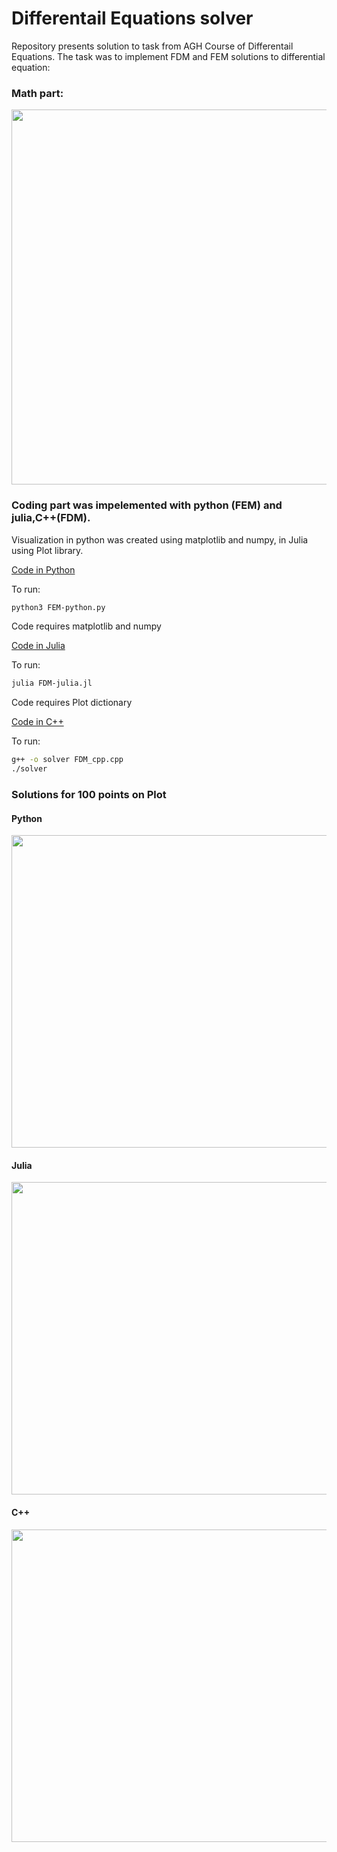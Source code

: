 # Differentail Equations solver
Repository presents solution to task from AGH Course of Differentail Equations. The task was to implement FDM and FEM solutions to differential equation:
### Math part:

<p align="center">
  <img src="https://github.com/mcjwsn/Differential-Equations-FDM-and-FEM-solutions-with-Python-Julia-Cpp/blob/main/Math.png?raw=true" width="600">
</p>

### Coding part was impelemented with python (FEM) and julia,C++(FDM).
Visualization in python was created using matplotlib and numpy, in Julia using Plot library.

[Code in Python](https://przykladowa-strona.p][https://github.com/mcjwsn/Differential-Equations-FDM-and-FEM-solutions-with-Python-Julia-Cpp/blob/main/FEM-python.py)

To run:
```bash
python3 FEM-python.py
```
Code requires matplotlib and numpy

[Code in Julia](https://github.com/mcjwsn/Differential-Equations-FDM-and-FEM-solutions-with-Python-Julia-Cpp/blob/main/FDM_julia.jl)

To run:
```bash
julia FDM-julia.jl
```
Code requires Plot dictionary

[Code in C++](https://github.com/mcjwsn/Differential-Equations-FDM-and-FEM-solutions-with-Python-Julia-Cpp/blob/main/FDM_cpp.cpp)

To run:
```bash
g++ -o solver FDM_cpp.cpp
./solver
```
### Solutions for 100 points on Plot
#### Python
<img src="https://github.com/mcjwsn/Differential-Equations-FDM-and-FEM-solutions-with-Python-Julia-Cpp/blob/main/FEM_python_chart.png" width="600" height="500">

#### Julia
<img src="https://github.com/mcjwsn/Differential-Equations-FDM-and-FEM-solutions-with-Python-Julia-Cpp/blob/main/FDM_julia_chart.png" width="600" height="500">

#### C++
<img src="https://github.com/mcjwsn/Differential-Equations-FDM-and-FEM-solutions-with-Python-Julia-Cpp/blob/main/FDM_cpp_chart.png" width="600" height="500">
